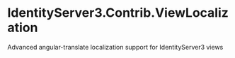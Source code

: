 # IdentityServer3.Contrib.ViewLocalization
Advanced angular-translate localization support for IdentityServer3 views

